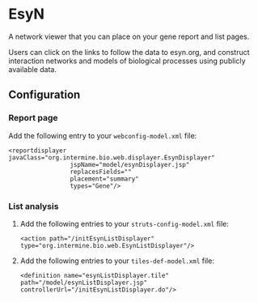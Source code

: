 # EsyN

A network viewer that you can place on your gene report and list pages.

Users can click on the links to follow the data to esyn.org, and construct interaction networks and models of biological processes using publicly available data.

## Configuration

### Report page

Add the following entry to your `webconfig-model.xml` file:

```markup
<reportdisplayer javaClass="org.intermine.bio.web.displayer.EsynDisplayer"
                 jspName="model/esynDisplayer.jsp"
                 replacesFields=""
                 placement="summary"
                 types="Gene"/>
```

### List analysis

1. Add the following entries to your `struts-config-model.xml` file:

   ```markup
   <action path="/initEsynListDisplayer" type="org.intermine.bio.web.EsynListDisplayer"/>
   ```

2. Add the following entries to your `tiles-def-model.xml` file:

   ```markup
   <definition name="esynListDisplayer.tile" path="/model/esynListDisplayer.jsp" controllerUrl="/initEsynListDisplayer.do"/>
   ```
